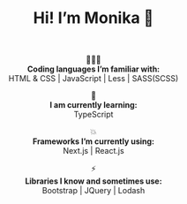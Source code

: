 <h1 align="center">Hi! I’m Monika 👋</h1>
<br>
<p align="center">👩🏻‍💻 
  <br>
  <b>Coding languages I’m familiar with:</b>
  <br>
  HTML & CSS | JavaScript | Less | SASS(SCSS) 
</p>
<p align="center">🌱 
  <br>
  <b>I am currently learning:</b>
  <br>
  TypeScript
</p>
<p align="center">💥
  <br>
  <b>Frameworks I’m currently using:</b>
  <br>
  Next.js | React.js
</p>
<p align="center">⚡
  <br>
  <b>Libraries I know and sometimes use:</b>
  <br>
  Bootstrap | JQuery | Lodash
</p>
<br><br>
